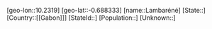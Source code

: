 ﻿---
location: [-0.688333,10.2319]
type: City
tags:
- geo/City


SpocWebEntityId: 139692
isDeleted: false
confidential: public

---
[geo-lon::10.2319]
[geo-lat::-0.688333]
[name::Lambaréné]
[State::]
[Country::[[Gabon]]]
[StateId::]
[Population::]
[Unknown::]

